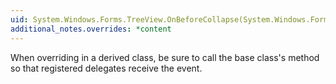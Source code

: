 ```yaml
---
uid: System.Windows.Forms.TreeView.OnBeforeCollapse(System.Windows.Forms.TreeViewCancelEventArgs)
additional_notes.overrides: *content
---
```


<p>When overriding <xref href="System.Windows.Forms.TreeView.OnBeforeCollapse(System.Windows.Forms.TreeViewCancelEventArgs)"></xref> in a derived class, be sure to call the base class's <xref href="System.Windows.Forms.TreeView.OnBeforeCollapse(System.Windows.Forms.TreeViewCancelEventArgs)"></xref> method so that registered delegates receive the event.</p>


